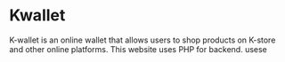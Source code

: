 # Kwallet
K-wallet is an online wallet that allows users to shop products on K-store and other online platforms.
This website uses PHP for backend.
usese
